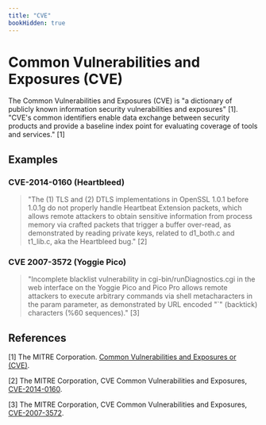 ```yaml
---
title: "CVE"
bookHidden: true
---
```


<!-- Google tag (gtag.js) -->
<script async src="https://www.googletagmanager.com/gtag/js?id=G-PJ364XPP9F"></script>
<script>
  window.dataLayer = window.dataLayer || [];
  function gtag(){dataLayer.push(arguments);}
  gtag('js', new Date());

  gtag('config', 'G-PJ364XPP9F');
</script>

# Common Vulnerabilities and Exposures (CVE)

The Common Vulnerabilities and Exposures (CVE) is "a dictionary of publicly known information security vulnerabilities and exposures" [1]. "CVE's common identifiers enable data exchange between security products and provide a baseline index point for evaluating coverage of tools and services." [1]

## Examples

### CVE-2014-0160 (Heartbleed)

> "The (1) TLS and (2) DTLS implementations in OpenSSL 1.0.1 before 1.0.1g do not properly handle Heartbeat Extension packets, which allows remote attackers to obtain sensitive information from process memory via crafted packets that trigger a buffer over-read, as demonstrated by reading private keys, related to d1\_both.c and t1\_lib.c, aka the Heartbleed bug." [2]

### CVE 2007-3572 (Yoggie Pico)

> "Incomplete blacklist vulnerability in cgi-bin/runDiagnostics.cgi in the web interface on the Yoggie Pico and Pico Pro allows remote attackers to execute arbitrary commands via shell metacharacters in the param parameter, as demonstrated by URL encoded "`" (backtick) characters (%60 sequences)." [3]

## References

\[1\] The MITRE Corporation. [Common Vulnerabilities and Exposures or (CVE)](https://cve.mitre.org/).

\[2\] The MITRE Corporation, CVE Common Vulnerabilities and Exposures, [CVE-2014-0160](https://cve.mitre.org/cgi-bin/cvename.cgi?name=cve-2014-0160).

\[3\] The MITRE Corporation, CVE Common Vulnerabilities and Exposures, [CVE-2007-3572](https://cve.mitre.org/cgi-bin/cvename.cgi?name=cve-2007-3572).